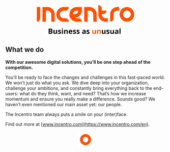 <p align="center"><img src="../img/logo-orange.svg" title="Incentro" height="52px"></p>
<p align="center">
<picture>
 <source media="(prefers-color-scheme: 'Dark default')" srcset="../img/incentro-slogan-dt.svg">
<img src="../img/incentro-slogan-lt.svg" title="Business as unusual" height="26px">
</picture>
</p>

## What we do

**With our awesome digital solutions, you’ll be one step ahead of the competition.**

You’ll be ready to face the changes and challenges in this fast-paced world. We won’t just do what you ask. We dive deep into your organization, challenge your ambitions, and constantly bring everything back to the end-users: what do they think, want, and need? That’s how we increase momentum and ensure you really make a difference. Sounds good? We haven’t even mentioned our main asset yet: our people.

The Incentro team always puts a smile on your (inter)face.

Find out more at [www.incentro.com](https://www.incentro.com/en).

<p align="center"><img src="../img/circle-orange.svg" title="Incentro" height="52px"></p>
